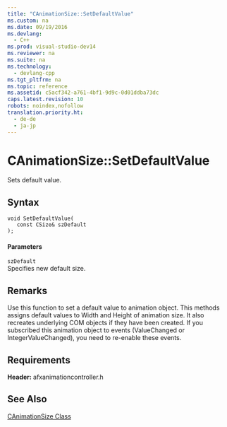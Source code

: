 ```yaml
---
title: "CAnimationSize::SetDefaultValue"
ms.custom: na
ms.date: 09/19/2016
ms.devlang: 
  - C++
ms.prod: visual-studio-dev14
ms.reviewer: na
ms.suite: na
ms.technology: 
  - devlang-cpp
ms.tgt_pltfrm: na
ms.topic: reference
ms.assetid: c5acf342-a761-4bf1-9d9c-0d01ddba73dc
caps.latest.revision: 10
robots: noindex,nofollow
translation.priority.ht: 
  - de-de
  - ja-jp
---
```

# CAnimationSize::SetDefaultValue
Sets default value.  
  
## Syntax  
  
```  
void SetDefaultValue(  
   const CSize& szDefault  
);  
```  
  
#### Parameters  
 `szDefault`  
 Specifies new default size.  
  
## Remarks  
 Use this function to set a default value to animation object. This methods assigns default values to Width and Height of animation size. It also recreates underlying COM objects if they have been created. If you subscribed this animation object to events (ValueChanged or IntegerValueChanged), you need to re-enable these events.  
  
## Requirements  
 **Header:** afxanimationcontroller.h  
  
## See Also  
 [CAnimationSize Class](../vs140/CAnimationSize-Class.md)